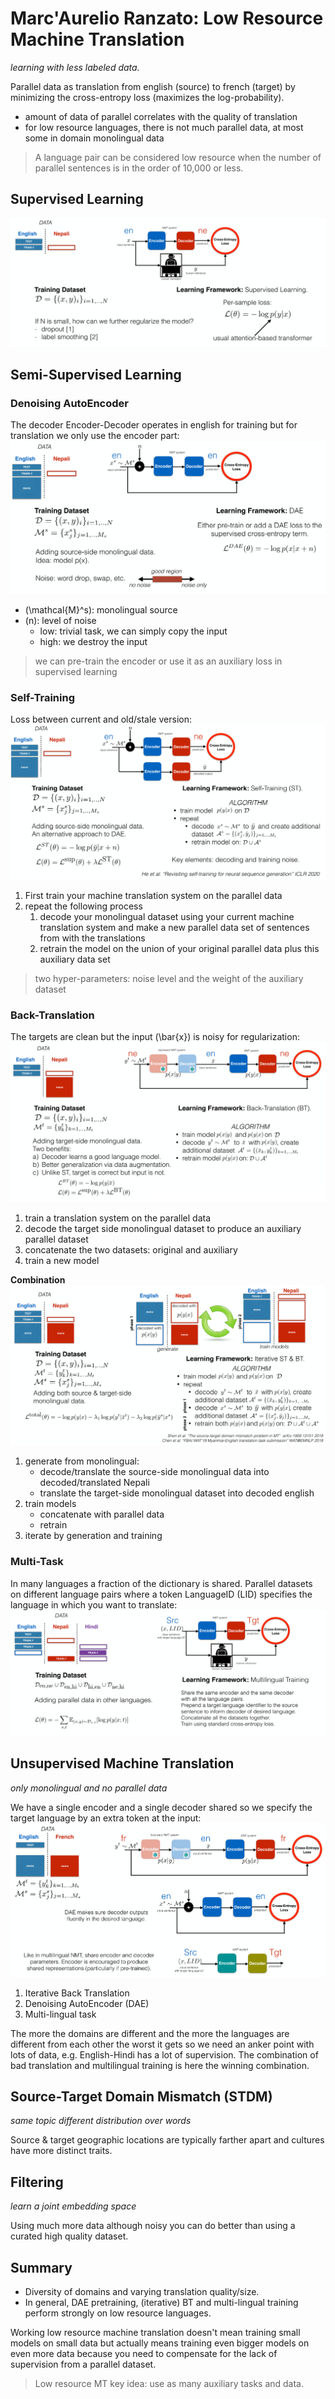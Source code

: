 # Marc'Aurelio Ranzato: Low Resource Machine Translation
*learning with less labeled data.*

Parallel data as translation from english (source) to french (target) by minimizing the cross-entropy loss (maximizes the log-probability).
- amount of data of parallel correlates with the quality of translation
- for low resource languages, there is not much parallel data, at most some in domain monolingual data

> A language pair can be considered low resource when the number of parallel sentences is in the order of 10,000 or less.

## Supervised Learning
![](img/4ddc6718.png)

## Semi-Supervised Learning
### Denoising AutoEncoder
The decoder Encoder-Decoder operates in english for training but for translation we only use the encoder part:
![](img/ec735188.png)
- \(\mathcal{M}^s\): monolingual source
- \(n\): level of noise
    - low: trivial task, we can simply copy the input
    - high: we destroy the input

> we can pre-train the encoder or use it as an auxiliary loss in supervised learning

### Self-Training
Loss between current and old/stale version:
![](img/1d9bf16e.png)

1. First train your machine translation system on the parallel data
1. repeat the following process
    1. decode your monolingual dataset using your current machine translation system and make a new parallel data set of sentences from with the translations
    1. retrain the model on the union of your original parallel data plus this auxiliary data set

 > two hyper-parameters: noise level and the weight of the auxiliary dataset

### Back-Translation
The targets are clean but the input \(\bar{x}\) is noisy for regularization:
![](img/3ba75504.png)

1. train a translation system on the parallel data
1. decode the target side monolingual dataset to produce an auxiliary parallel dataset
1. concatenate the two datasets: original and auxiliary
1. train a new model

**Combination**
![](img/6f127dae.png)
1. generate from monolingual:
    - decode/translate the source-side monolingual data into decoded/translated Nepali
    - translate the target-side monolingual dataset into decoded english
1. train models
    - concatenate with parallel data
    - retrain
1. iterate by generation and training

### Multi-Task
In many languages a fraction of the dictionary is shared. Parallel datasets on different language pairs where a token LanguageID (LID) specifies the language in which you want to translate:
![](img/a47f91f1.png)

## Unsupervised Machine Translation
*only monolingual and no parallel data*

We have a single encoder and a single decoder shared so we specify the target language by an extra token at the input:
![](img/a0b8fdac.png)
1. Iterative Back Translation
1. Denoising AutoEncoder (DAE)
1. Multi-lingual task

The more the domains are different and the more the languages are different from each other the worst it gets so we need an anker point with lots of data, e.g. English-Hindi has a lot of supervision. The combination of bad translation and multilingual training is here the winning combination.

## Source-Target Domain Mismatch (STDM)
*same topic different distribution over words*

Source & target geographic locations are typically farther apart and cultures have more distinct traits.

## Filtering
*learn a joint embedding space*

Using much more data although noisy you can do better than using a curated high quality dataset.

## Summary
- Diversity of domains and varying translation quality/size.
- In general, DAE pretraining, (iterative) BT and multi-lingual training perform strongly on low resource languages.

Working low resource machine translation doesn't mean training small models on small data but actually means training even bigger models on even more data because you need to compensate for the lack of supervision from a parallel dataset.

> Low resource MT key idea: use as many auxiliary tasks and data.
